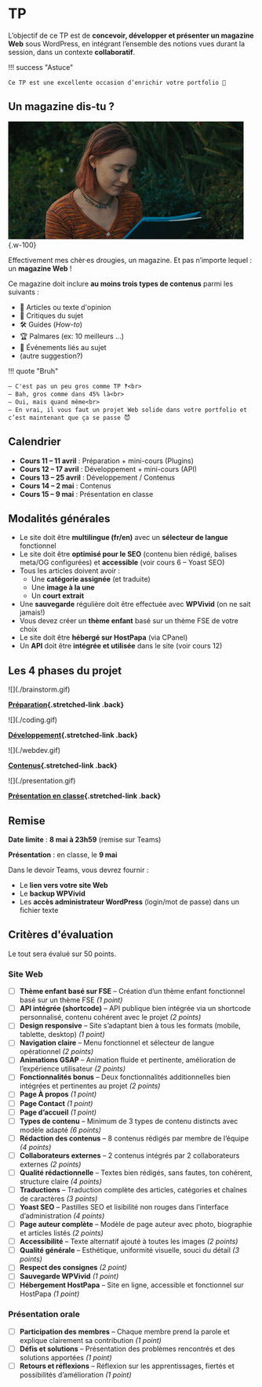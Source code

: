 # TP

L’objectif de ce TP est de **concevoir, développer et présenter un magazine Web** sous WordPress, en intégrant l’ensemble des notions vues durant la session, dans un contexte  **collaboratif**.

!!! success "Astuce"

    Ce TP est une excellente occasion d’enrichir votre portfolio 🎨

## Un magazine dis-tu ?

![](./reading.gif){.w-100}

Effectivement mes chèr·es drougies, un magazine. Et pas n’importe lequel : un **magazine Web** !

Ce magazine doit inclure **au moins trois types de contenus** parmi les suivants :

- 📝 Articles ou texte d'opinion
- 🌟 Critiques du sujet
- 🛠️ Guides (_How-to_)
- 🏆 Palmares (ex: 10 meilleurs ...)
- 📅 Événements liés au sujet
- (autre suggestion?)

!!! quote "Bruh"

    — C'est pas un peu gros comme TP ‽<br>
    — Bah, gros comme dans 45% là<br>
    — Oui, mais quand même<br>
    — En vrai, il vous faut un projet Web solide dans votre portfolio et c’est maintenant que ça se passe 😈

## Calendrier

- **Cours 11 – 11 avril** : Préparation + mini-cours (Plugins)
- **Cours 12 – 17 avril** : Développement + mini-cours (API)
- **Cours 13 – 25 avril** : Développement / Contenus
- **Cours 14 – 2 mai** : Contenus
- **Cours 15 – 9 mai** : Présentation en classe

## Modalités générales

- Le site doit être **multilingue (fr/en)** avec un **sélecteur de langue** fonctionnel
- Le site doit être **optimisé pour le SEO** (contenu bien rédigé, balises meta/OG configurées) et **accessible** (voir cours 6 – Yoast SEO)
- Tous les articles doivent avoir :
  - Une **catégorie assignée** (et traduite)
  - Une **image à la une**
  - Un **court extrait**
- Une **sauvegarde** régulière doit être effectuée avec **WPVivid** (on ne sait jamais!)
- Vous devez créer un **thème enfant** basé sur un thème FSE de votre choix
- Le site doit être **hébergé sur HostPapa** (via CPanel)
- Un **API** doit être **intégrée et utilisée** dans le site (voir cours 12)

## Les 4 phases du projet

<div class="grid grid-1-2" markdown>
  ![](./brainstorm.gif)

  **[Préparation](./step1.md){.stretched-link .back}**
</div>

<div class="grid grid-1-2" markdown>
  ![](./coding.gif)

  **[Développement](./step2.md){.stretched-link .back}**
</div>

<div class="grid grid-1-2" markdown>
  ![](./webdev.gif)

  **[Contenus](./step3.md){.stretched-link .back}**
</div>

<div class="grid grid-1-2" markdown>
  ![](./presentation.gif)

  **[Présentation en classe](./step4.md){.stretched-link .back}**
</div>

## Remise

**Date limite** : **8 mai à 23h59** (remise sur Teams)

**Présentation** : en classe, le **9 mai**

Dans le devoir Teams, vous devrez fournir :

- Le **lien vers votre site Web**
- Le **backup WPVivid**
- Les **accès administrateur WordPress** (login/mot de passe) dans un fichier texte

## Critères d'évaluation

Le tout sera évalué sur 50 points.

### Site Web

- [ ] **Thème enfant basé sur FSE** – Création d’un thème enfant fonctionnel basé sur un thème FSE *(1 point)*
- [ ] **API intégrée (shortcode)** – API publique bien intégrée via un shortcode personnalisé, contenu cohérent avec le projet *(2 points)*
- [ ] **Design responsive** – Site s’adaptant bien à tous les formats (mobile, tablette, desktop) *(1 point)*
- [ ] **Navigation claire** – Menu fonctionnel et sélecteur de langue opérationnel *(2 points)*
- [ ] **Animations GSAP** – Animation fluide et pertinente, amélioration de l’expérience utilisateur *(2 points)*
- [ ] **Fonctionnalités bonus** – Deux fonctionnalités additionnelles bien intégrées et pertinentes au projet *(2 points)*
- [ ] **Page À propos** *(1 point)*
- [ ] **Page Contact** *(1 point)*
- [ ] **Page d’accueil** *(1 point)*
- [ ] **Types de contenu** – Minimum de 3 types de contenu distincts avec modèle adapté *(6 points)*
- [ ] **Rédaction des contenus** – 8 contenus rédigés par membre de l’équipe *(4 points)*
- [ ] **Collaborateurs externes** – 2 contenus intégrés par 2 collaborateurs externes *(2 points)*
- [ ] **Qualité rédactionnelle** – Textes bien rédigés, sans fautes, ton cohérent, structure claire *(4 points)*
- [ ] **Traductions** – Traduction complète des articles, catégories et chaînes de caractères *(3 points)*
- [ ] **Yoast SEO** – Pastilles SEO et lisibilité non rouges dans l’interface d’administration *(4 points)*
- [ ] **Page auteur complète** – Modèle de page auteur avec photo, biographie et articles listés *(2 points)*
- [ ] **Accessibilité** – Texte alternatif ajouté à toutes les images *(2 points)*
- [ ] **Qualité générale** – Esthétique, uniformité visuelle, souci du détail *(3 points)*
- [ ] **Respect des consignes** *(2 point)*
- [ ] **Sauvegarde WPVivid** *(1 point)*
- [ ] **Hébergement HostPapa** – Site en ligne, accessible et fonctionnel sur HostPapa *(1 point)*

### Présentation orale

- [ ] **Participation des membres** – Chaque membre prend la parole et explique clairement sa contribution *(1 point)*
- [ ] **Défis et solutions** – Présentation des problèmes rencontrés et des solutions apportées *(1 point)*
- [ ] **Retours et réflexions** – Réflexion sur les apprentissages, fiertés et possibilités d’amélioration *(1 point)*

